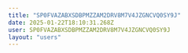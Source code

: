 ```yaml
---
title: "SP0FVAZABXSDBPMZZAM2DRV8M7V4JZGNCVQ0SY9J"
date: 2025-01-22T18:10:31.268Z
user: SP0FVAZABXSDBPMZZAM2DRV8M7V4JZGNCVQ0SY9J
layout: "users"
---
```

    